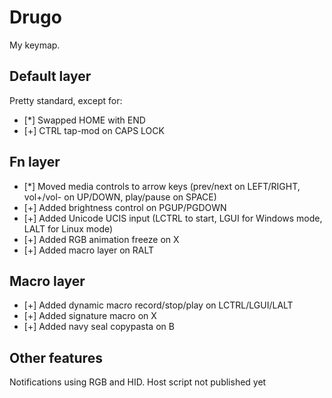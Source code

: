 # Drugo

My keymap. 

## Default layer
Pretty standard, except for:
- [*] Swapped HOME with END
- [+] CTRL tap-mod on CAPS LOCK

## Fn layer
- [*] Moved media controls to arrow keys (prev/next on LEFT/RIGHT, vol+/vol- on UP/DOWN, play/pause on SPACE)
- [+] Added brightness control on PGUP/PGDOWN
- [+] Added Unicode UCIS input (LCTRL to start, LGUI for Windows mode, LALT for Linux mode)
- [+] Added RGB animation freeze on X
- [+] Added macro layer on RALT

## Macro layer
- [+] Added dynamic macro record/stop/play on LCTRL/LGUI/LALT
- [+] Added signature macro on X
- [+] Added navy seal copypasta on B

## Other features
Notifications using RGB and HID. Host script not published yet
